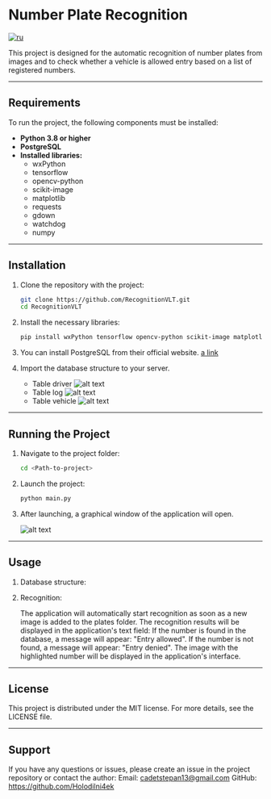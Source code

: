 # Number Plate Recognition

[![ru](https://img.shields.io/badge/lang-ru-red.svg)](https://github.com/Holodilni4ek/license_plate_recognition/blob/master/README-ru.md)

This project is designed for the automatic recognition of number plates from images and to check whether a vehicle is allowed entry based on a list of registered numbers.

---

## Requirements

To run the project, the following components must be installed:

- **Python 3.8 or higher**
- **PostgreSQL**
- **Installed libraries:**
  - wxPython
  - tensorflow
  - opencv-python
  - scikit-image
  - matplotlib
  - requests
  - gdown
  - watchdog
  - numpy

---

## Installation

1. Clone the repository with the project:

   ```bash
   git clone https://github.com/RecognitionVLT.git
   cd RecognitionVLT

2. Install the necessary libraries:

    ```bash
    pip install wxPython tensorflow opencv-python scikit-image matplotlib requests gdown watchdog numpy

3. You can install PostgreSQL from their official website. [a link](https://www.postgresql.org/)

4. Import the database structure to your server.
    - Table driver
    ![alt text](docs/image-1.png)
    - Table log
    ![alt text](docs/image-2.png)
    - Table vehicle
    ![alt text](docs/image-3.png)

---

## Running the Project

1. Navigate to the project folder:

    ```bash
    cd <Path-to-project>

2. Launch the project:

    ```bash
    python main.py

3. After launching, a graphical window of the application will open.

    ![alt text](docs/image.png)

---

## Usage

1. Database structure:

2. Recognition:

    The application will automatically start recognition as soon as a new image is added to the plates folder.
    The recognition results will be displayed in the application's text field:
    If the number is found in the database, a message will appear: "Entry allowed".
    If the number is not found, a message will appear: "Entry denied".
    The image with the highlighted number will be displayed in the application's interface.

---

## License

This project is distributed under the MIT license. For more details, see the LICENSE file.

---

## Support

If you have any questions or issues, please create an issue in the project repository or contact the author:
    Email: <cadetstepan13@gmail.com>
    GitHub: <https://github.com/Holodilni4ek>
